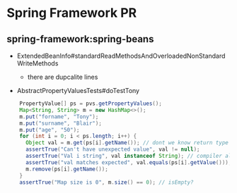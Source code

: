 # Spring Framework PR

## spring-framework:spring-beans

- ExtendedBeanInfo#standardReadMethodsAndOverloadedNonStandardWriteMethods
  - there are dupcalite lines

- AbstractPropertyValuesTests#doTestTony

```java
    PropertyValue[] ps = pvs.getPropertyValues();
    Map<String, String> m = new HashMap<>();
    m.put("forname", "Tony");
    m.put("surname", "Blair");
    m.put("age", "50");
    for (int i = 0; i < ps.length; i++) {
      Object val = m.get(ps[i].getName()); // dont we know return type is string already?
      assertTrue("Can't have unexpected value", val != null);
      assertTrue("Val i string", val instanceof String); // compiler already validates this?
      assertTrue("val matches expected", val.equals(ps[i].getValue()));
      m.remove(ps[i].getName());
    }
    assertTrue("Map size is 0", m.size() == 0); // isEmpty?
```

